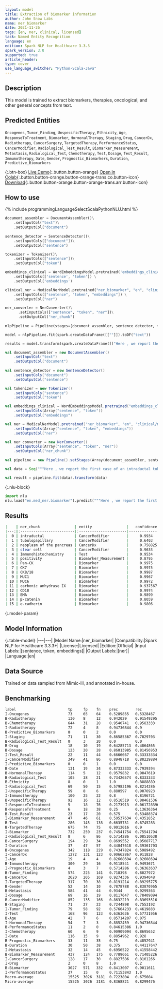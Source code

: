 ```yaml
---
layout: model
title: Extraction of biomarker information
author: John Snow Labs
name: ner_biomarker
date: 2021-11-26
tags: [en, ner, clinical, licensed]
task: Named Entity Recognition
language: en
edition: Spark NLP for Healthcare 3.3.3
spark_version: 3.0
supported: true
article_header:
type: cover
use_language_switcher: "Python-Scala-Java"
---
```



## Description


This model is trained to extract biomarkers, therapies, oncological, and other general concepts from text.


## Predicted Entities


`Oncogenes`, `Tumor_Finding`, `UnspecificTherapy`, `Ethnicity`, `Age`, `ResponseToTreatment`, `Biomarker`, `HormonalTherapy`, `Staging`, `Drug`, `CancerDx`, `Radiotherapy`, `CancerSurgery`, `TargetedTherapy`, `PerformanceStatus`, `CancerModifier`, `Radiological_Test_Result`, `Biomarker_Measurement`, `Metastasis`, `Radiological_Test`, `Chemotherapy`, `Test`, `Dosage`, `Test_Result`, `Immunotherapy`, `Date`, `Gender`, `Prognostic_Biomarkers`, `Duration`, `Predictive_Biomarkers`


{:.btn-box}
[Live Demo](https://demo.johnsnowlabs.com/healthcare/NER_BIOMARKER/){:.button.button-orange}
[Open in Colab](https://colab.research.google.com/github/JohnSnowLabs/spark-nlp-workshop/blob/master/tutorials/Certification_Trainings/Healthcare/1.Clinical_Named_Entity_Recognition_Model.ipynb){:.button.button-orange.button-orange-trans.co.button-icon}
[Download](https://s3.amazonaws.com/auxdata.johnsnowlabs.com/clinical/models/ner_biomarker_en_3.3.3_3.0_1637935088644.zip){:.button.button-orange.button-orange-trans.arr.button-icon}


## How to use

<div class="tabs-box" markdown="1">
{% include programmingLanguageSelectScalaPythonNLU.html %}

```python
document_assembler = DocumentAssembler()\
    .setInputCol("text")\
    .setOutputCol("document")
         
sentence_detector = SentenceDetector()\
    .setInputCols(["document"])\
    .setOutputCol("sentence")

tokenizer = Tokenizer()\
    .setInputCols(["sentence"])\
    .setOutputCol("token")

embeddings_clinical = WordEmbeddingsModel.pretrained('embeddings_clinical', 'en', 'clinical/models') \
    .setInputCols(['sentence', 'token']) \
    .setOutputCol('embeddings')

clinical_ner = MedicalNerModel.pretrained("ner_biomarker", "en", "clinical/models") \
    .setInputCols(["sentence", "token", "embeddings"]) \
    .setOutputCol("ner")

ner_converter = NerConverter()\
 	  .setInputCols(["sentence", "token", "ner"])\
 	  .setOutputCol("ner_chunk")
    
nlpPipeline = Pipeline(stages=[document_assembler, sentence_detector, tokenizer, embeddings_clinical,  clinical_ner, ner_converter])

model = nlpPipeline.fit(spark.createDataFrame([[""]]).toDF("text"))

results = model.transform(spark.createDataFrame([["Here , we report the first case of an intraductal tubulopapillary neoplasm of the pancreas with clear cell morphology . Immunohistochemistry revealed positivity for Pan-CK , CK7 , CK8/18 , MUC1 , MUC6 , carbonic anhydrase IX , CD10 , EMA , β-catenin and e-cadherin "]], ["text"]))


```
```scala
val document_assembler = new DocumentAssembler()
    .setInputCol("text")
    .setOutputCol("document")
         
val sentence_detector = new SentenceDetector()
    .setInputCols("document")
    .setOutputCol("sentence")

val tokenizer = new Tokenizer()
    .setInputCols("sentence")
    .setOutputCol("token")

val embeddings_clinical = WordEmbeddingsModel.pretrained("embeddings_clinical", "en", "clinical/models")
    .setInputCols(Array("sentence", "token"))
    .setOutputCol("embeddings")

val ner = MedicalNerModel.pretrained("ner_biomarker", "en", "clinical/models") 
    .setInputCols(Array("sentence", "token", "embeddings"))
    .setOutputCol("ner")

val ner_converter = new NerConverter()
 	.setInputCols(Array("sentence", "token", "ner"))
 	.setOutputCol("ner_chunk")
    
val pipeline = new Pipeline().setStages(Array(document_assembler, sentence_detector, tokenizer, embeddings_clinical, ner, ner_converter))

val data = Seq("""Here , we report the first case of an intraductal tubulopapillary neoplasm of the pancreas with clear cell morphology . Immunohistochemistry revealed positivity for Pan-CK , CK7 , CK8/18 , MUC1 , MUC6 , carbonic anhydrase IX , CD10 , EMA , β-catenin and e-cadherin """).toDS.toDF("text")

val result = pipeline.fit(data).transform(data)
```


{:.nlu-block}
```python
import nlu
nlu.load("en.med_ner.biomarker").predict("""Here , we report the first case of an intraductal tubulopapillary neoplasm of the pancreas with clear cell morphology . Immunohistochemistry revealed positivity for Pan-CK , CK7 , CK8/18 , MUC1 , MUC6 , carbonic anhydrase IX , CD10 , EMA , β-catenin and e-cadherin """)
```

</div>


## Results


```bash
|    | ner_chunk                | entity                |   confidence |
|---:|:-------------------------|:----------------------|-------------:|
|  0 | intraductal              | CancerModifier        |     0.9934   |
|  1 | tubulopapillary          | CancerModifier        |     0.6403   |
|  2 | neoplasm of the pancreas | CancerDx              |     0.758825 |
|  3 | clear cell               | CancerModifier        |     0.9633   |
|  4 | Immunohistochemistry     | Test                  |     0.9534   |
|  5 | positivity               | Biomarker_Measurement |     0.8795   |
|  6 | Pan-CK                   | Biomarker             |     0.9975   |
|  7 | CK7                      | Biomarker             |     0.9975   |
|  8 | CK8/18                   | Biomarker             |     0.9987   |
|  9 | MUC1                     | Biomarker             |     0.9967   |
| 10 | MUC6                     | Biomarker             |     0.9972   |
| 11 | carbonic anhydrase IX    | Biomarker             |     0.937567 |
| 12 | CD10                     | Biomarker             |     0.9974   |
| 13 | EMA                      | Biomarker             |     0.9899   |
| 14 | β-catenin                | Biomarker             |     0.8059   |
| 15 | e-cadherin               | Biomarker             |     0.9806   |


```


{:.model-param}
## Model Information


{:.table-model}
|---|---|
|Model Name:|ner_biomarker|
|Compatibility:|Spark NLP for Healthcare 3.3.3+|
|License:|Licensed|
|Edition:|Official|
|Input Labels:|[sentence, token, embeddings]|
|Output Labels:|[ner]|
|Language:|en|


## Data Source


Trained on data sampled from Mimic-III, and annotated in-house.


## Benchmarking


```bash
label                      	 tp     fp    fn    prec        rec         f1        
I-Oncogenes                	 73     65    64    0.5289855   0.5328467   0.53090906
B-Radiotherapy             	 130    8     12    0.942029    0.91549295  0.9285714 
B-Chemotherapy             	 644    31    28    0.9540741   0.9583333   0.956199  
I-Radiotherapy             	 72     4     8     0.94736844  0.9         0.92307687
B-Predictive_Biomarkers    	 0      0     2     0.0         0.0         0.0       
I-Staging                  	 71     11    30    0.86585367  0.7029703   0.77595633
B-Radiological_Test_Result 	 0      3     20    0.0         0.0         0.0       
B-Drug                     	 18     10    19    0.64285713  0.4864865   0.5538461 
B-Dosage                   	 123    20    28    0.86013985  0.81456953  0.8367347 
I-Test_Result              	 22     11    44    0.6666667   0.33333334  0.44444448
I-CancerModifier           	 349    41    86    0.8948718   0.80229884  0.8460606 
I-Predictive_Biomarkers    	 0      0     1     0.0         0.0         0.0       
B-Date                     	 131    19    34    0.87333333  0.7939394   0.831746  
B-HormonalTherapy          	 114    5     12    0.9579832   0.9047619   0.9306123 
B-Radiological_Test        	 105    38    21    0.73426574  0.8333333   0.78066915
B-Ethnicity                	 8      0     1     1.0         0.8888889   0.94117653
I-Radiological_Test        	 69     50    15    0.57983196  0.8214286   0.67980295
I-UnspecificTherapy        	 59     8     6     0.880597    0.9076923   0.8939394 
I-Immunotherapy            	 100    25    22    0.8         0.8196721   0.80971664
B-UnspecificTherapy        	 92     16    12    0.8518519   0.88461536  0.8679245 
I-ResponseToTreatment      	 5      18    76    0.2173913   0.061728396 0.09615384
B-ResponseToTreatment      	 6      18    38    0.25        0.13636364  0.1764706 
B-Test_Result              	 23     17    20    0.575       0.53488374  0.55421686
I-Biomarker_Measurement    	 47     46    61    0.50537634  0.4351852   0.4676617 
B-Test                     	 286    145   138   0.6635731   0.6745283   0.6690058 
B-TargetedTherapy          	 675    74    75    0.9012016   0.9         0.9006004 
I-Biomarker                	 732    250   237   0.74541754  0.75541794  0.75038445
I-Radiological_Test_Result 	 8      6     86    0.5714286   0.08510638  0.14814815
B-CancerSurgery            	 194    29    34    0.8699552   0.85087717  0.86031044
I-Duration                 	 37     47    57    0.44047618  0.39361703  0.41573036
B-Oncogenes                	 342    118   229   0.74347824  0.5989492   0.66343355
I-CancerDx                 	 1272   131   123   0.90662867  0.911828    0.9092209 
I-Age                      	 19     4     4     0.82608694  0.82608694  0.826087  
B-Immunotherapy            	 300    29    16    0.9118541   0.9493671   0.9302325 
I-Prognostic_Biomarkers    	 4      3     7     0.5714286   0.36363637  0.44444445
B-Tumor_Finding            	 574    225   141   0.718398    0.8027972   0.75825626
B-CancerDx                 	 2620   205   169   0.9274336   0.9394048   0.9333808 
I-TargetedTherapy          	 317    70    38    0.8191214   0.89295775  0.8544474 
B-Gender                   	 52     14    10    0.7878788   0.83870965  0.81250006
B-Metastasis               	 584    41    44    0.9344      0.9299363   0.9321628 
I-Dosage                   	 69     16    19    0.8117647   0.78409094  0.7976879 
B-CancerModifier           	 852    135   166   0.8632219   0.83693516  0.84987533
B-Staging                  	 71     27    23    0.7244898   0.7553192   0.7395834 
I-Tumor_Finding            	 79     58    92    0.57664233  0.4619883   0.512987  
I-Test                     	 168    96    123   0.6363636   0.57731956  0.60540545
B-Age                      	 42     7     6     0.85714287  0.875       0.8659794 
I-HormonalTherapy          	 54     7     3     0.8852459   0.94736844  0.91525424
B-PerformanceStatus        	 11     2     0     0.84615386  1.0         0.9166667 
I-Chemotherapy             	 60     6     9     0.90909094  0.8695652   0.8888889 
I-Date                     	 116    15    9     0.8854962   0.928       0.90625   
B-Prognostic_Biomarkers    	 33     11    35    0.75        0.4852941   0.58928573
B-Duration                 	 30     50    38    0.375       0.44117647  0.40540543
I-Metastasis               	 32     14    45    0.6956522   0.41558442  0.5203252 
B-Biomarker_Measurement    	 437    124   175   0.7789661   0.71405226  0.745098  
I-CancerSurgery            	 128    17    30    0.8827586   0.8101266   0.8448845 
I-Drug                     	 2      0     8     1.0         0.2         0.3333333 
B-Biomarker                	 3027   571   332   0.8413007   0.9011611   0.8702027 
I-PerformanceStatus        	 37     15    0     0.71153843  1.0         0.83146065
Macro-average                15525  3026  3181  0.7223804   0.675604    0.69820964
Micro-average	             15525  3026  3181  0.8368821   0.8299476   0.8334004
```
<!--stackedit_data:
eyJoaXN0b3J5IjpbMzI5ODA1NDM5XX0=
-->